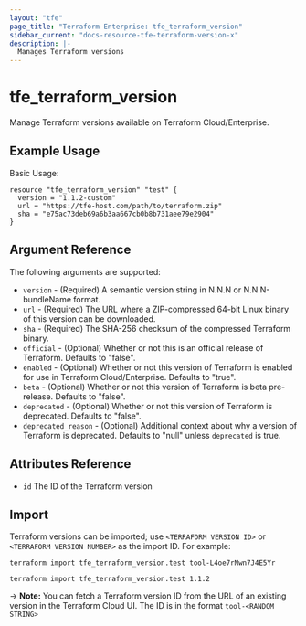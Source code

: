 ```yaml
---
layout: "tfe"
page_title: "Terraform Enterprise: tfe_terraform_version"
sidebar_current: "docs-resource-tfe-terraform-version-x"
description: |-
  Manages Terraform versions
---
```


# tfe_terraform_version

Manage Terraform versions available on Terraform Cloud/Enterprise.

## Example Usage

Basic Usage:

```hcl
resource "tfe_terraform_version" "test" {
  version = "1.1.2-custom"
  url = "https://tfe-host.com/path/to/terraform.zip"
  sha = "e75ac73deb69a6b3aa667cb0b8b731aee79e2904"
}
```

## Argument Reference

The following arguments are supported:

* `version` - (Required) A semantic version string in N.N.N or N.N.N-bundleName format.
* `url` - (Required) The URL where a ZIP-compressed 64-bit Linux binary of this version can be downloaded.
* `sha` - (Required) The SHA-256 checksum of the compressed Terraform binary.
* `official` - (Optional) Whether or not this is an official release of Terraform. Defaults to "false".
* `enabled` - (Optional) Whether or not this version of Terraform is enabled for use in Terraform Cloud/Enterprise. Defaults to "true".
* `beta` - (Optional) Whether or not this version of Terraform is beta pre-release. Defaults to "false".
* `deprecated` - (Optional) Whether or not this version of Terraform is deprecated. Defaults to "false".
* `deprecated_reason` - (Optional) Additional context about why a version of Terraform is deprecated. Defaults to "null" unless `deprecated` is true.

## Attributes Reference

* `id` The ID of the Terraform version

## Import

Terraform versions can be imported; use `<TERRAFORM VERSION ID>` or `<TERRAFORM VERSION NUMBER>` as the import ID. For example:

```shell
terraform import tfe_terraform_version.test tool-L4oe7rNwn7J4E5Yr 
```

```shell
terraform import tfe_terraform_version.test 1.1.2 
```

-> **Note:** You can fetch a Terraform version ID from the URL of an existing version in the Terraform Cloud UI. The ID is in the format `tool-<RANDOM STRING>` 
